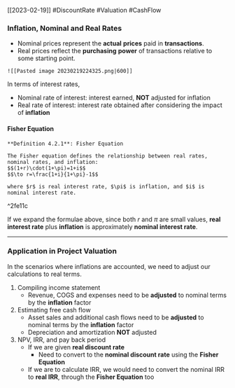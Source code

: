 [[2023-02-19]] #DiscountRate #Valuation #CashFlow

### Inflation, Nominal and Real Rates
- Nominal prices represent the **actual** **prices** paid in **transactions**.
- Real prices reflect the **purchasing** **power** of transactions relative to some starting point.

```ad-example
![[Pasted image 20230219224325.png|600]]
```

In terms of interest rates, 
- Nominal rate of interest: interest earned, **NOT** adjusted for inflation
- Real rate of interest: interest rate obtained after considering the impact of **inflation**

#### Fisher Equation

```ad-important
**Definition 4.2.1**: Fisher Equation

The Fisher equation defines the relationship between real rates, nominal rates, and inflation:
$$(1+r)\cdot(1+\pi)=1+i$$
$$\to r=\frac{1+i}{1+\pi}-1$$

where $r$ is real interest rate, $\pi$ is inflation, and $i$ is nominal interest rate.
```

^2fe11c

If we expand the formulae above, since both $r$ and $\pi$ are small values, **real interest rate** plus **inflation** is approximately **nominal interest rate**.

---

### Application in Project Valuation
In the scenarios where inflations are accounted, we need to adjust our calculations to real terms.

1. Compiling income statement
	- Revenue, COGS and expenses need to be **adjusted** to nominal terms by the **inflation** factor
2. Estimating free cash flow
	- Asset sales and additional cash flows need to be **adjusted** to nominal terms by the **inflation** factor
	- Depreciation and amortization **NOT** adjusted
3. NPV, IRR, and pay back period
	- If we are given **real discount rate**
		- Need to convert to the **nominal discount rate** using the **Fisher Equation**
	- If we are to calculate IRR, we would need to convert the nominal IRR to **real IRR**, through the **Fisher Equation** too